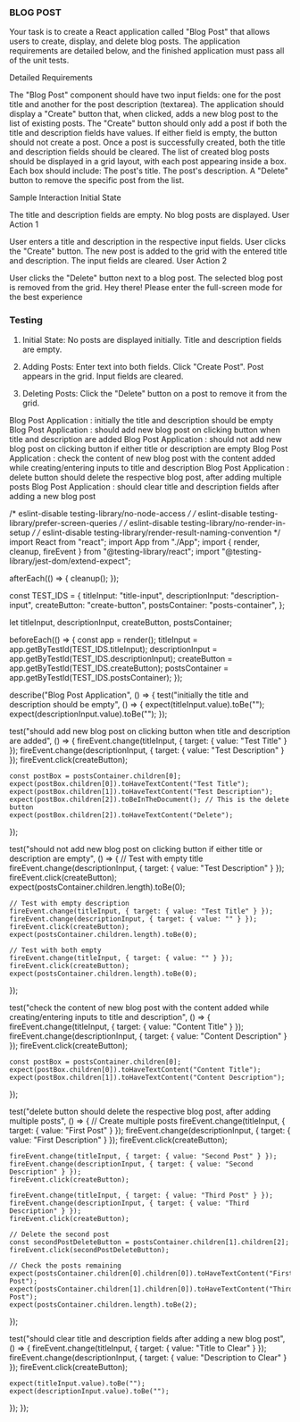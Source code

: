 ### BLOG POST

Your task is to create a React application called "Blog Post" that allows users to create, display, and delete blog posts. The application requirements are detailed below, and the finished application must pass all of the unit tests.

Detailed Requirements

The "Blog Post" component should have two input fields: one for the post title and another for the post description (textarea).
The application should display a "Create" button that, when clicked, adds a new blog post to the list of existing posts.
The "Create" button should only add a post if both the title and description fields have values. If either field is empty, the button should not create a post.
Once a post is successfully created, both the title and description fields should be cleared.
The list of created blog posts should be displayed in a grid layout, with each post appearing inside a box.
Each box should include:
The post's title.
The post's description.
A "Delete" button to remove the specific post from the list.


Sample Interaction
Initial State

The title and description fields are empty.
No blog posts are displayed.
User Action 1

User enters a title and description in the respective input fields.
User clicks the "Create" button.
The new post is added to the grid with the entered title and description.
The input fields are cleared.
User Action 2

User clicks the "Delete" button next to a blog post.
The selected blog post is removed from the grid.
Hey there! Please enter the full-screen mode for the best experience



### Testing

1. Initial State:
No posts are displayed initially.
Title and description fields are empty.

2. Adding Posts:
Enter text into both fields.
Click "Create Post".
Post appears in the grid.
Input fields are cleared.

3. Deleting Posts:
Click the "Delete" button on a post to remove it from the grid.

<!-- Blog Post Pass result-->
Blog Post Application : initially the title and description should be empty
Blog Post Application : should add new blog post on clicking button when title and description are added
Blog Post Application : should not add new blog post on clicking button if either title or description are empty
Blog Post Application : check the content of new blog post with the content added while creating/entering inputs to title and description
Blog Post Application : delete button should delete the respective blog post, after adding multiple posts
Blog Post Application : should clear title and description fields after adding a new blog post

<!-- App.test.js -->
/* eslint-disable testing-library/no-node-access */
/* eslint-disable testing-library/prefer-screen-queries */
/* eslint-disable testing-library/no-render-in-setup */
/* eslint-disable testing-library/render-result-naming-convention */
import React from "react";
import App from "./App";
import { render, cleanup, fireEvent } from "@testing-library/react";
import "@testing-library/jest-dom/extend-expect";

afterEach(() => {
  cleanup();
});

const TEST_IDS = {
  titleInput: "title-input",
  descriptionInput: "description-input",
  createButton: "create-button",
  postsContainer: "posts-container",
};

let titleInput, descriptionInput, createButton, postsContainer;

beforeEach(() => {
  const app = render(<App />);
  titleInput = app.getByTestId(TEST_IDS.titleInput);
  descriptionInput = app.getByTestId(TEST_IDS.descriptionInput);
  createButton = app.getByTestId(TEST_IDS.createButton);
  postsContainer = app.getByTestId(TEST_IDS.postsContainer);
});

describe("Blog Post Application", () => {
  test("initially the title and description should be empty", () => {
    expect(titleInput.value).toBe("");
    expect(descriptionInput.value).toBe("");
  });

  test("should add new blog post on clicking button when title and description are added", () => {
    fireEvent.change(titleInput, { target: { value: "Test Title" } });
    fireEvent.change(descriptionInput, { target: { value: "Test Description" } });
    fireEvent.click(createButton);

    const postBox = postsContainer.children[0];
    expect(postBox.children[0]).toHaveTextContent("Test Title");
    expect(postBox.children[1]).toHaveTextContent("Test Description");
    expect(postBox.children[2]).toBeInTheDocument(); // This is the delete button
    expect(postBox.children[2]).toHaveTextContent("Delete");
  });

  test("should not add new blog post on clicking button if either title or description are empty", () => {
    // Test with empty title
    fireEvent.change(descriptionInput, { target: { value: "Test Description" } });
    fireEvent.click(createButton);
    expect(postsContainer.children.length).toBe(0);

    // Test with empty description
    fireEvent.change(titleInput, { target: { value: "Test Title" } });
    fireEvent.change(descriptionInput, { target: { value: "" } });
    fireEvent.click(createButton);
    expect(postsContainer.children.length).toBe(0);

    // Test with both empty
    fireEvent.change(titleInput, { target: { value: "" } });
    fireEvent.click(createButton);
    expect(postsContainer.children.length).toBe(0);
  });

  test("check the content of new blog post with the content added while creating/entering inputs to title and description", () => {
    fireEvent.change(titleInput, { target: { value: "Content Title" } });
    fireEvent.change(descriptionInput, { target: { value: "Content Description" } });
    fireEvent.click(createButton);

    const postBox = postsContainer.children[0];
    expect(postBox.children[0]).toHaveTextContent("Content Title");
    expect(postBox.children[1]).toHaveTextContent("Content Description");
  });

  test("delete button should delete the respective blog post, after adding multiple posts", () => {
    // Create multiple posts
    fireEvent.change(titleInput, { target: { value: "First Post" } });
    fireEvent.change(descriptionInput, { target: { value: "First Description" } });
    fireEvent.click(createButton);

    fireEvent.change(titleInput, { target: { value: "Second Post" } });
    fireEvent.change(descriptionInput, { target: { value: "Second Description" } });
    fireEvent.click(createButton);

    fireEvent.change(titleInput, { target: { value: "Third Post" } });
    fireEvent.change(descriptionInput, { target: { value: "Third Description" } });
    fireEvent.click(createButton);

    // Delete the second post
    const secondPostDeleteButton = postsContainer.children[1].children[2];
    fireEvent.click(secondPostDeleteButton);

    // Check the posts remaining
    expect(postsContainer.children[0].children[0]).toHaveTextContent("First Post");
    expect(postsContainer.children[1].children[0]).toHaveTextContent("Third Post");
    expect(postsContainer.children.length).toBe(2);
  });

  test("should clear title and description fields after adding a new blog post", () => {
    fireEvent.change(titleInput, { target: { value: "Title to Clear" } });
    fireEvent.change(descriptionInput, { target: { value: "Description to Clear" } });
    fireEvent.click(createButton);

    expect(titleInput.value).toBe("");
    expect(descriptionInput.value).toBe("");
  });
});
